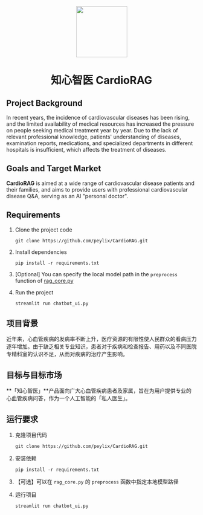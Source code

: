 <div align="center" id="cardio-rag-logo">
  <img
    src="https://github.com/peylix/CardioRAG/blob/main/cardiorag-logo-without-background.png"
    width="135"
    height="135"
  />
</div>
<h1 align="center">知心智医 CardioRAG</h1>

## Project Background

In recent years, the incidence of cardiovascular diseases has been rising, and the limited availability of medical resources has increased the pressure on people seeking medical treatment year by year. Due to the lack of relevant professional knowledge, patients' understanding of diseases, examination reports, medications, and specialized departments in different hospitals is insufficient, which affects the treatment of diseases.

## Goals and Target Market

**CardioRAG** is aimed at a wide range of cardiovascular disease patients and their families, and aims to provide users with professional cardiovascular disease Q&A, serving as an AI "personal doctor".

## Requirements

1. Clone the project code

    ```shell
    git clone https://github.com/peylix/CardioRAG.git
    ```

2. Install dependencies

    ```shell
    pip install -r requirements.txt
    ```

3. [Optional] You can specify the local model path in the `preprocess` function of [rag_core.py](http://_vscodecontentref_/0)

4. Run the project

    ```shell
    streamlit run chatbot_ui.py
    ```

## 项目背景

近年来，心血管疾病的发病率不断上升，医疗资源的有限性使人民群众的看病压力逐年增加。由于缺乏相关专业知识，患者对于疾病和检查报告、用药以及不同医院专精科室的认识不足，从而对疾病的治疗产生影响。

## 目标与目标市场

**「知心智医」**产品面向广大心血管疾病患者及家属，旨在为用户提供专业的心血管疾病问答，作为一个人工智能的「私人医生」。

## 运行要求

1. 克隆项目代码

    ```shell
    git clone https://github.com/peylix/CardioRAG.git
    ```

2. 安装依赖

    ```shell
    pip install -r requirements.txt
    ```

3. 【可选】可以在 `rag_core.py` 的 `preprocess` 函数中指定本地模型路径

4. 运行项目

    ```shell
    streamlit run chatbot_ui.py
    ```
